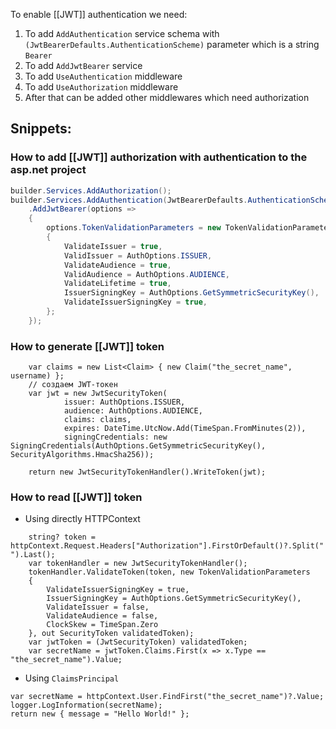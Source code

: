 To enable [[JWT]] authentication we need:
1. To add `AddAuthentication` service schema with `(JwtBearerDefaults.AuthenticationScheme)` parameter which is a string `Bearer`
2. To add `AddJwtBearer` service
3. To add `UseAuthentication` middleware
4. To add `UseAuthorization` middleware
5. After that can be added other middlewares which need authorization

## Snippets:
### How to add [[JWT]] authorization with authentication to the asp.net project
```csharp
builder.Services.AddAuthorization();
builder.Services.AddAuthentication(JwtBearerDefaults.AuthenticationScheme)
    .AddJwtBearer(options =>
    {
        options.TokenValidationParameters = new TokenValidationParameters
        {
            ValidateIssuer = true,
            ValidIssuer = AuthOptions.ISSUER,
            ValidateAudience = true,
            ValidAudience = AuthOptions.AUDIENCE,
            ValidateLifetime = true,
            IssuerSigningKey = AuthOptions.GetSymmetricSecurityKey(),
            ValidateIssuerSigningKey = true,
        };
    });
```
### How to generate [[JWT]] token
```
    var claims = new List<Claim> { new Claim("the_secret_name", username) };
    // создаем JWT-токен
    var jwt = new JwtSecurityToken(
            issuer: AuthOptions.ISSUER,
            audience: AuthOptions.AUDIENCE,
            claims: claims,
            expires: DateTime.UtcNow.Add(TimeSpan.FromMinutes(2)),
            signingCredentials: new SigningCredentials(AuthOptions.GetSymmetricSecurityKey(), SecurityAlgorithms.HmacSha256));

    return new JwtSecurityTokenHandler().WriteToken(jwt);
```
### How to read [[JWT]] token
- Using directly HTTPContext
```
    string? token = httpContext.Request.Headers["Authorization"].FirstOrDefault()?.Split(" ").Last();
    var tokenHandler = new JwtSecurityTokenHandler();
    tokenHandler.ValidateToken(token, new TokenValidationParameters
    {
        ValidateIssuerSigningKey = true,
        IssuerSigningKey = AuthOptions.GetSymmetricSecurityKey(),
        ValidateIssuer = false,
        ValidateAudience = false,
        ClockSkew = TimeSpan.Zero
    }, out SecurityToken validatedToken);
    var jwtToken = (JwtSecurityToken) validatedToken;
    var secretName = jwtToken.Claims.First(x => x.Type == "the_secret_name").Value; 
```
- Using `ClaimsPrincipal`
```
var secretName = httpContext.User.FindFirst("the_secret_name")?.Value;
logger.LogInformation(secretName);
return new { message = "Hello World!" };
```
